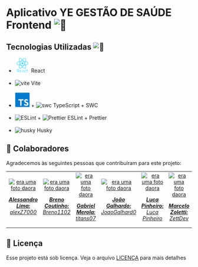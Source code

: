 # Aplicativo YE GESTÃO DE SAÚDE Frontend <picture><source srcset="https://fonts.gstatic.com/s/e/notoemoji/latest/1f48e/512.webp" type="image/webp"><img src="https://fonts.gstatic.com/s/e/notoemoji/latest/1f48e/512.gif" alt="💎" width="32" height="32"></picture>

## Tecnologias Utilizadas <picture><source srcset="https://fonts.gstatic.com/s/e/notoemoji/latest/1f9be/512.webp" type="image/webp"><img src="https://fonts.gstatic.com/s/e/notoemoji/latest/1f9be/512.gif" alt="🦾" width="32" height="32"></picture>

<ul>
  <li>
    <img src="https://raw.githubusercontent.com/devicons/devicon/master/icons/react/react-original-wordmark.svg" alt="react" width="40" height="40"/>  React
  </li>
  <br>
  <li>
    <img src="https://github.com/alexZ7000/UsinaEcoCultural/assets/78627928/b82095b6-48ad-42c2-90a3-a2d0ea890da1" alt="vite" width="40" height="40"/> Vite
  </li>
  <br>
  <li>
    <img src="https://raw.githubusercontent.com/devicons/devicon/master/icons/typescript/typescript-original.svg" alt="typescript" width="40" height="40"/> + <img src="https://swc.rs/logo.png" alt="swc" width="80" height="40"/> TypeScript + SWC
  </li>
  <br>
  <li>
    <img src="https://external-content.duckduckgo.com/iu/?u=https%3A%2F%2Fmiguelmachado.dev%2Fassets%2Fimg%2F1_3adbbrn3gotbz72xqfo96g.png&f=1&nofb=1&ipt=815bdc1a92129a989194fc10b59209968b7cb74bd6273ab809a219462fffe4e8&ipo=images" alt="ESLint" width="80" height="40"/> +  <img src="https://prettier.io/icon.png" alt="Prettier" width="40" height="40"/> ESLint + Prettier
  </li>
  <br>
  <li>
    <img src="https://github.com/alexZ7000/Aplicativo-C.A-Frontend/assets/78627928/aae943d6-98e3-4b75-821e-0fdcedc68be3" alt="husky" width="90" height="40"> Husky
  </li>
</ul>

## 🤝 Colaboradores

Agradecemos às seguintes pessoas que contribuíram para este projeto:

<table>
  <tr>
    <td align="center">
      <a href="#">
        <img src="https://avatars.githubusercontent.com/u/78627928?v=4" width="100px;" alt="era uma foto daora"/><br>
        <sub>
          <p><b><i>Alessandro Lima:</i></b> <a href="https://github.com/alexZ7000"><i>alexZ7000</i></a></p>
        </sub>
      </a>
    </td>
    <td align="center">
      <a href="#">
        <img src="https://avatars.githubusercontent.com/u/135128962?v=4" width="100px;" alt="era uma foto daora"/><br>
        <sub>
          <p><b><i>Breno Coutinho:</i></b> <a href="https://github.com/Breno1101"><i>Breno1102</i></a></p>
        </sub>
      </a>
    </td>
    <td align="center">
      <a href="#">
        <img src="https://avatars.githubusercontent.com/u/89361851?v=4" width="100px;" alt="era uma foto daora"/><br>
        <sub>
          <p><b><i>Gabriel Merola:</i></b> <a href="https://github.com/titans07"><i>titans07</i></a></p>
        </sub>
      </a>
    </td>
    <td align="center">
      <a href="#">
        <img src="https://avatars.githubusercontent.com/u/133998521?v=4" width="100px;" alt="era uma foto daora"/><br>
        <sub>
          <p><b><i>João Galhardo:</i></b> <a href="https://github.com/JoaoGalhard0"><i>JoaoGalhard0</i></a></p>
        </sub>
      </a>
    </td>
    <td align="center">
      <a href="#">
        <img src="https://avatars.githubusercontent.com/u/133619664?v=4" width="100px;" alt="era uma foto daora"/><br>
        <sub>
          <p><b><i>Luca Pinheiro:</i></b> <a href="https://github.com/LucaPinheiro"><i>Luca Pinheiro</i></a></p>
        </sub>
      </a>
    </td>
    <td align="center">
      <a href="#">
        <img src="https://avatars.githubusercontent.com/u/131803879?v=4" width="100px;" alt="era uma foto daora"/><br>
        <sub>
          <p><b><i>Marcelo Zoletti:</i></b> <a href="https://github.com/ZettDev"><i>ZettDev</i></a></p>
        </sub>
      </a>
    </td>
    <td align="center">
      <a href="#">
        <img src="https://avatars.githubusercontent.com/u/135085977?v=4" width="100px;" alt="era uma foto daora"/><br>
        <sub>
          <p><b><i>Yuri Drapack:</i></b> <a href="https://github.com/YuriDrapack"><i>Yuri Drapack</i></a></p>
        </sub>
      </a>
    </td>
  </tr>
</table>

## 📝 Licença

Esse projeto está sob licença. Veja o arquivo [LICENÇA](LICENSE.md) para mais
detalhes
